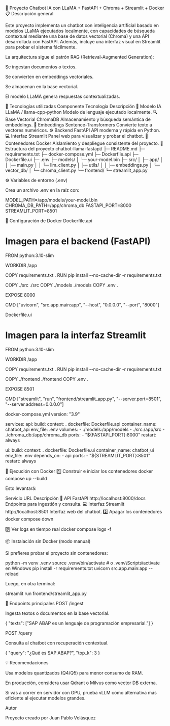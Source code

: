 🧠 Proyecto Chatbot IA con LLaMA + FastAPI + Chroma + Streamlit + Docker
📋 Descripción general

Este proyecto implementa un chatbot con inteligencia artificial basado en modelos LLaMA ejecutados localmente, con capacidades de búsqueda contextual mediante una base de datos vectorial (Chroma) y una API desarrollada con FastAPI.
Además, incluye una interfaz visual en Streamlit para probar el sistema fácilmente.

La arquitectura sigue el patrón RAG (Retrieval-Augmented Generation):

Se ingestan documentos o textos.

Se convierten en embeddings vectoriales.

Se almacenan en la base vectorial.

El modelo LLaMA genera respuestas contextualizadas.

🧰 Tecnologías utilizadas
Componente	Tecnología	Descripción
🧠 Modelo IA	LLaMA / llama-cpp-python
	Modelo de lenguaje ejecutado localmente.
🔍 Base Vectorial	ChromaDB
	Almacenamiento y búsqueda semántica de embeddings.
🧩 Embeddings	Sentence-Transformers
	Convierte texto a vectores numéricos.
⚙️ Backend	FastAPI
	API moderna y rápida en Python.
💻 Interfaz	Streamlit
	Panel web para visualizar y probar el chatbot.
🐳 Contenedores	Docker
	Aislamiento y despliegue consistente del proyecto.
🧱 Estructura del proyecto
chatbot-llama-fastapi/
├─ README.md
├─ requirements.txt
├─ docker-compose.yml
├─ Dockerfile.api
├─ Dockerfile.ui
├─ .env
├─ models/
│   └─ your-model.bin
├─ src/
│  ├─ app/
│  │  ├─ main.py
│  │  └─ llm_client.py
│  ├─ utils/
│  │  ├─ embeddings.py
│  └─ vector_db/
│     └─ chroma_client.py
└─ frontend/
   └─ streamlit_app.py

⚙️ Variables de entorno (.env)

Crea un archivo .env en la raíz con:

MODEL_PATH=/app/models/your-model.bin
CHROMA_DB_PATH=/app/chroma_db
FASTAPI_PORT=8000
STREAMLIT_PORT=8501

🐳 Configuración de Docker
Dockerfile.api
# Imagen para el backend (FastAPI)
FROM python:3.10-slim

WORKDIR /app

COPY requirements.txt .
RUN pip install --no-cache-dir -r requirements.txt

COPY ./src ./src
COPY ./models ./models
COPY .env .

EXPOSE 8000

CMD ["uvicorn", "src.app.main:app", "--host", "0.0.0.0", "--port", "8000"]

Dockerfile.ui
# Imagen para la interfaz Streamlit
FROM python:3.10-slim

WORKDIR /app

COPY requirements.txt .
RUN pip install --no-cache-dir -r requirements.txt

COPY ./frontend ./frontend
COPY .env .

EXPOSE 8501

CMD ["streamlit", "run", "frontend/streamlit_app.py", "--server.port=8501", "--server.address=0.0.0.0"]

docker-compose.yml
version: "3.9"

services:
  api:
    build:
      context: .
      dockerfile: Dockerfile.api
    container_name: chatbot_api
    env_file: .env
    volumes:
      - ./models:/app/models
      - ./src:/app/src
      - ./chroma_db:/app/chroma_db
    ports:
      - "${FASTAPI_PORT}:8000"
    restart: always

  ui:
    build:
      context: .
      dockerfile: Dockerfile.ui
    container_name: chatbot_ui
    env_file: .env
    depends_on:
      - api
    ports:
      - "${STREAMLIT_PORT}:8501"
    restart: always

🚀 Ejecución con Docker
1️⃣ Construir e iniciar los contenedores
docker compose up --build


Esto levantará:

Servicio	URL	Descripción
🧩 API FastAPI	http://localhost:8000/docs
	Endpoints para ingestión y consulta.
💻 Interfaz Streamlit	http://localhost:8501
	Interfaz web del chatbot.
2️⃣ Apagar los contenedores
docker compose down

3️⃣ Ver logs en tiempo real
docker compose logs -f

📦 Instalación sin Docker (modo manual)

Si prefieres probar el proyecto sin contenedores:

python -m venv .venv
source .venv/bin/activate  # o .venv\Scripts\activate en Windows
pip install -r requirements.txt
uvicorn src.app.main:app --reload


Luego, en otra terminal:

streamlit run frontend/streamlit_app.py

🧩 Endpoints principales
POST /ingest

Ingesta textos o documentos en la base vectorial.

{
  "texts": ["SAP ABAP es un lenguaje de programación empresarial."]
}

POST /query

Consulta al chatbot con recuperación contextual.

{
  "query": "¿Qué es SAP ABAP?",
  "top_k": 3
}

💡 Recomendaciones

Usa modelos quantizados (Q4/Q5) para menor consumo de RAM.

En producción, considera usar Qdrant o Milvus como vector DB externa.

Si vas a correr en servidor con GPU, prueba vLLM como alternativa más eficiente al ejecutar modelos grandes.

Autor

Proyecto creado por Juan Pablo Velásquez
